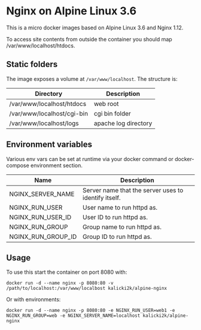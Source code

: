 # Nginx on Alpine Linux 3.6
This is a micro docker images based on Alpine Linux 3.6 and Nginx 1.12.

To access site contents from outside the container you should map /var/www/localhost/htdocs.

## Static folders
The image exposes a volume at `/var/www/localhost`. The structure is:

| Directory                  | Description          |
| -------------------------- | -------------------- |
| /var/www/localhost/htdocs  | web root             |
| /var/www/localhost/cgi-bin | cgi bin folder       |
| /var/www/localhost/logs    | apache log directory | 

## Environment variables
Various env vars can be set at runtime via your docker command or docker-compose environment section.

| Name                | Description                 |
| ------------------- | --------------------------- |
| NGINX_SERVER_NAME  | Server name that the server uses to identify itself. |
| NGINX_RUN_USER     | User name to run httpd as.                           |
| NGINX_RUN_USER_ID  | User ID to run httpd as.                             |
| NGINX_RUN_GROUP    | Group name to run httpd as.                          |
| NGINX_RUN_GROUP_ID | Group ID to run httpd as.                            |

## Usage

To use this start the container on port 8080 with:
```
docker run -d --name nginx -p 8080:80 -v /path/to/localhost:/var/www/localbost kalicki2k/alpine-nginx
```

Or with environments:

```
docker run -d --name nginx -p 8080:80 -e NGINX_RUN_USER=web1 -e NGINX_RUN_GROUP=web -e NGINX_SERVER_NAME=localhost kalicki2k/alpine-nginx
```